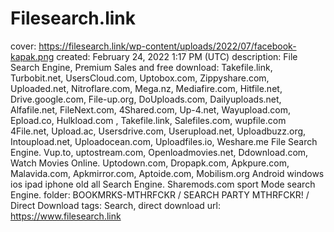 # Filesearch.link

cover: https://filesearch.link/wp-content/uploads/2022/07/facebook-kapak.png
created: February 24, 2022 1:17 PM (UTC)
description: File Search Engine, Premium Sales and free download: Takefile.link, Turbobit.net, UsersCloud.com, Uptobox.com, Zippyshare.com, Uploaded.net, Nitroflare.com, Mega.nz, Mediafire.com, Hitfile.net, Drive.google.com, File-up.org, DoUploads.com, Dailyuploads.net, Alfafile.net, FileNext.com, 4Shared.com, 	Up-4.net, Wayupload.com, Epload.co, Hulkload.com , Takefile.link, Salefiles.com, wupfile.com 4File.net, Upload.ac, Usersdrive.com, Userupload.net, Uploadbuzz.org, Intoupload.net, Uploadocean.com, Uploadfiles.io, Weshare.me File Search Engine. Vup.to, uptostream.com, Openloadmovies.net, Ddownload.com, Watch Movies Online. Uptodown.com, Dropapk.com, Apkpure.com, 	Malavida.com, Apkmirror.com, Aptoide.com, Mobilism.org Android windows ios ipad iphone old all Search Engine. Sharemods.com sport Mode search Engine.
folder: BOOKMRKS-MTHRFCKR / SEARCH PARTY MTHRFCKR! / Direct Download
tags: Search, direct download
url: https://www.filesearch.link